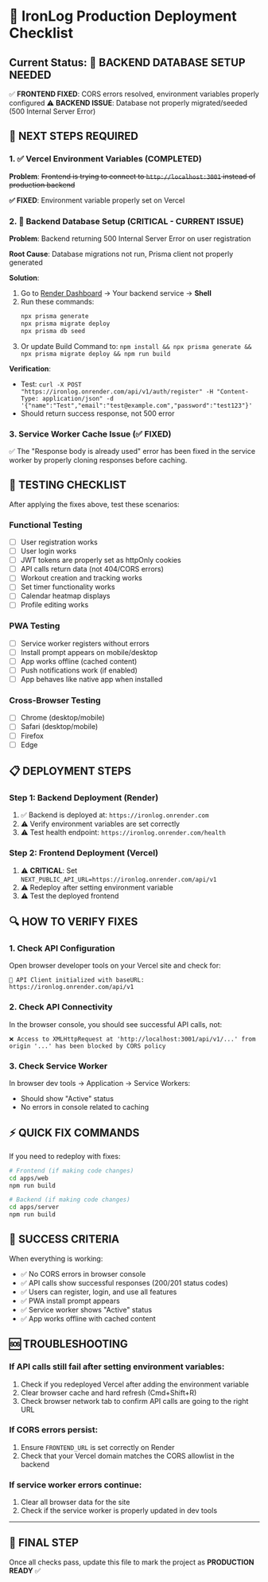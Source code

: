 # 🚀 IronLog Production Deployment Checklist

## Current Status: 🔄 BACKEND DATABASE SETUP NEEDED

✅ **FRONTEND FIXED**: CORS errors resolved, environment variables properly configured
⚠️ **BACKEND ISSUE**: Database not properly migrated/seeded (500 Internal Server Error)

## 🔧 **NEXT STEPS REQUIRED**

### 1. **✅ Vercel Environment Variables** (COMPLETED)

**Problem**: ~~Frontend is trying to connect to `http://localhost:3001` instead of production backend~~

**✅ FIXED**: Environment variable properly set on Vercel

### 2. **🔧 Backend Database Setup** (CRITICAL - CURRENT ISSUE)

**Problem**: Backend returning 500 Internal Server Error on user registration

**Root Cause**: Database migrations not run, Prisma client not properly generated

**Solution**:

1. Go to [Render Dashboard](https://dashboard.render.com/) → Your backend service → **Shell**
2. Run these commands:
   ```bash
   npx prisma generate
   npx prisma migrate deploy
   npx prisma db seed
   ```
3. Or update Build Command to: `npm install && npx prisma generate && npx prisma migrate deploy && npm run build`

**Verification**:

- Test: `curl -X POST "https://ironlog.onrender.com/api/v1/auth/register" -H "Content-Type: application/json" -d '{"name":"Test","email":"test@example.com","password":"test123"}'`
- Should return success response, not 500 error

### 3. **Service Worker Cache Issue** (✅ FIXED)

✅ The "Response body is already used" error has been fixed in the service worker by properly cloning responses before caching.

## 🧪 **TESTING CHECKLIST**

After applying the fixes above, test these scenarios:

### **Functional Testing**

- [ ] User registration works
- [ ] User login works
- [ ] JWT tokens are properly set as httpOnly cookies
- [ ] API calls return data (not 404/CORS errors)
- [ ] Workout creation and tracking works
- [ ] Set timer functionality works
- [ ] Calendar heatmap displays
- [ ] Profile editing works

### **PWA Testing**

- [ ] Service worker registers without errors
- [ ] Install prompt appears on mobile/desktop
- [ ] App works offline (cached content)
- [ ] Push notifications work (if enabled)
- [ ] App behaves like native app when installed

### **Cross-Browser Testing**

- [ ] Chrome (desktop/mobile)
- [ ] Safari (desktop/mobile)
- [ ] Firefox
- [ ] Edge

## 📋 **DEPLOYMENT STEPS**

### **Step 1: Backend Deployment (Render)**

1. ✅ Backend is deployed at: `https://ironlog.onrender.com`
2. ⚠️ Verify environment variables are set correctly
3. ⚠️ Test health endpoint: `https://ironlog.onrender.com/health`

### **Step 2: Frontend Deployment (Vercel)**

1. ⚠️ **CRITICAL**: Set `NEXT_PUBLIC_API_URL=https://ironlog.onrender.com/api/v1`
2. ⚠️ Redeploy after setting environment variable
3. ⚠️ Test the deployed frontend

## 🔍 **HOW TO VERIFY FIXES**

### **1. Check API Configuration**

Open browser developer tools on your Vercel site and check for:

```
🔗 API Client initialized with baseURL: https://ironlog.onrender.com/api/v1
```

### **2. Check API Connectivity**

In the browser console, you should see successful API calls, not:

```
❌ Access to XMLHttpRequest at 'http://localhost:3001/api/v1/...' from origin '...' has been blocked by CORS policy
```

### **3. Check Service Worker**

In browser dev tools → Application → Service Workers:

- Should show "Active" status
- No errors in console related to caching

## ⚡ **QUICK FIX COMMANDS**

If you need to redeploy with fixes:

```bash
# Frontend (if making code changes)
cd apps/web
npm run build

# Backend (if making code changes)
cd apps/server
npm run build
```

## 🎯 **SUCCESS CRITERIA**

When everything is working:

- ✅ No CORS errors in browser console
- ✅ API calls show successful responses (200/201 status codes)
- ✅ Users can register, login, and use all features
- ✅ PWA install prompt appears
- ✅ Service worker shows "Active" status
- ✅ App works offline with cached content

## 🆘 **TROUBLESHOOTING**

### **If API calls still fail after setting environment variables:**

1. Check if you redeployed Vercel after adding the environment variable
2. Clear browser cache and hard refresh (Cmd+Shift+R)
3. Check browser network tab to confirm API calls are going to the right URL

### **If CORS errors persist:**

1. Ensure `FRONTEND_URL` is set correctly on Render
2. Check that your Vercel domain matches the CORS allowlist in the backend

### **If service worker errors continue:**

1. Clear all browser data for the site
2. Check if the service worker is properly updated in dev tools

---

## 🎉 **FINAL STEP**

Once all checks pass, update this file to mark the project as **PRODUCTION READY** ✅
